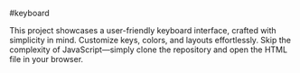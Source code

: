 #keyboard

This project showcases a user-friendly keyboard interface, crafted with simplicity in mind. Customize keys, colors, and layouts effortlessly. Skip the complexity of JavaScript—simply clone the repository and open the HTML file in your browser. 
